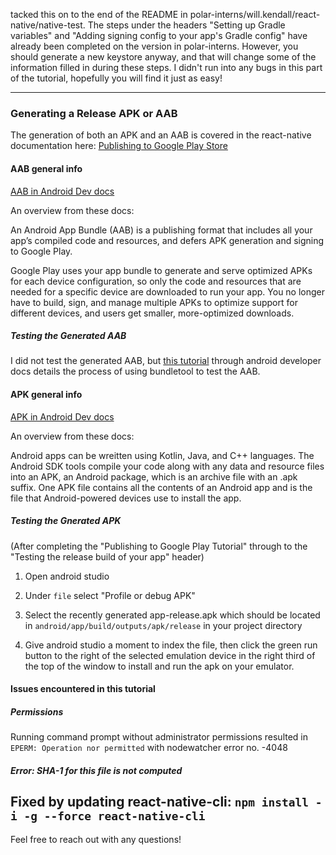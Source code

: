  tacked this on to the end of the README in
 polar-interns/will.kendall/react-native/native-test. The steps under the
 headers "Setting up Gradle variables" and "Adding signing config to your app's
 Gradle config" have already been completed on the version in polar-interns.
 However, you should generate a new keystore anyway, and that will change some
 of the information filled in during these steps. I didn't run into any bugs in
 this part of the tutorial, hopefully you will find it just as easy!

-----------------------------------------------------------
### Generating a Release APK or AAB

The generation of both an APK and an AAB is covered in the react-native
documentation here: [Publishing to Google Play
Store](https://reactnative.dev/docs/signed-apk-android)

#### AAB general info

[AAB in Android Dev docs](https://developer.android.com/guide/app-bundle)

An overview from these docs:

An Android App Bundle (AAB) is a publishing format that includes all your app’s
compiled code and resources, and defers APK generation and signing to Google
Play.

Google Play uses your app bundle to generate and serve optimized APKs for each
device configuration, so only the code and resources that are needed for a
specific device are downloaded to run your app. You no longer have to build,
sign, and manage multiple APKs to optimize support for different devices, and
users get smaller, more-optimized downloads.

##### Testing the Generated AAB

I did not test the generated AAB, but [this
tutorial](https://developer.android.com/studio/command-line/bundletool) through
android developer docs details the process of using bundletool to test the AAB.

#### APK general info

[APK in Android Dev docs](https://developer.android.com/guide/components/fundamentals)

An overview from these docs:

Android apps can be wreitten using Kotlin, Java, and C++ languages. The Android
SDK tools compile your code along with any data and resource files into an APK,
an Android package, which is an archive file with an .apk suffix. One APK file
contains all the contents of an Android app and is the file that Android-powered
devices use to install the app.

##### Testing the Gnerated APK

(After completing the "Publishing to Google Play Tutorial" through to the
"Testing the release build of your app" header)

1. Open android studio

2. Under `file` select "Profile or debug APK"

3. Select the recently generated app-release.apk which should be located in
`android/app/build/outputs/apk/release` in your project directory

4. Give android studio a moment to index the file, then click the green run
button to the right of the selected emulation device in the right third of the
top of the window to install and run the apk on your emulator.

#### Issues encountered in this tutorial

##### Permissions

Running command prompt without administrator permissions resulted in `EPERM:
Operation nor permitted` with nodewatcher error no. -4048

##### Error: SHA-1 for this file is not computed

Fixed by updating react-native-cli: `npm install -i -g --force react-native-cli`
---------------------------------------------------------------------------------------------------

Feel free to reach out with any questions!
